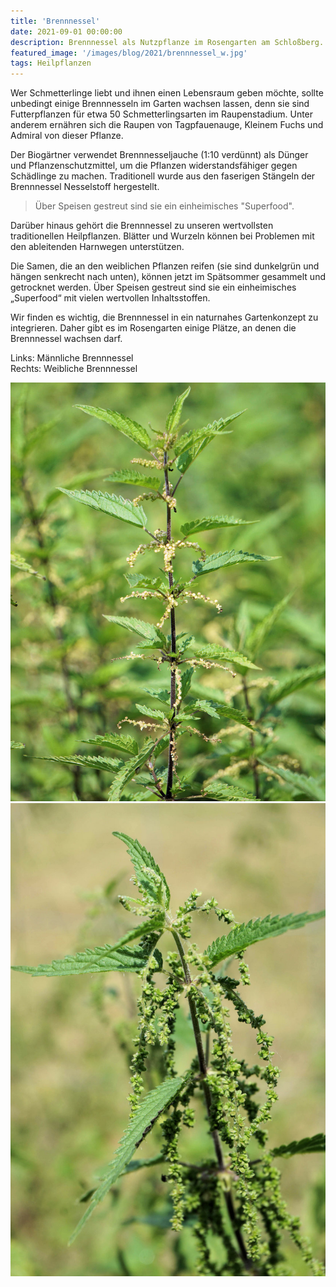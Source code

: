 ```yaml
---
title: 'Brennnessel'
date: 2021-09-01 00:00:00
description: Brennnessel als Nutzpflanze im Rosengarten am Schloßberg.
featured_image: '/images/blog/2021/brennnessel_w.jpg'
tags: Heilpflanzen
---
```


Wer Schmetterlinge liebt und ihnen einen Lebensraum geben möchte, sollte unbedingt einige Brennnesseln im Garten wachsen lassen, denn sie sind Futterpflanzen für etwa 50 Schmetterlingsarten im Raupenstadium. Unter anderem ernähren sich die Raupen von Tagpfauenauge, Kleinem Fuchs und Admiral von dieser Pflanze. 

Der Biogärtner verwendet Brennnesseljauche (1:10 verdünnt) als Dünger und Pflanzenschutzmittel, um die Pflanzen widerstandsfähiger gegen Schädlinge zu machen. 
Traditionell wurde aus den faserigen Stängeln der Brennnessel Nesselstoff hergestellt.

> Über Speisen gestreut sind sie ein einheimisches "Superfood".

Darüber hinaus gehört die Brennnessel zu unseren wertvollsten traditionellen Heilpflanzen. Blätter und Wurzeln können bei Problemen mit den ableitenden Harnwegen unterstützen. 

Die Samen, die an den weiblichen Pflanzen reifen (sie sind dunkelgrün und hängen senkrecht nach unten), können jetzt im Spätsommer gesammelt und getrocknet werden. Über Speisen gestreut sind sie ein einheimisches „Superfood“ mit vielen wertvollen Inhaltsstoffen. 

Wir finden es wichtig, die Brennnessel in ein naturnahes Gartenkonzept zu integrieren. Daher gibt es im Rosengarten einige Plätze, an denen die Brennnessel wachsen darf.

Links: Männliche Brennnessel\
Rechts: Weibliche Brennnessel

<div class="gallery" data-columns="2">
    <img src="/images/blog/2021/brennnessel_m.jpg"  title="Männlich">
    <img src="/images/blog/2021/brennnessel_w.jpg" title="Weiblich">
</div>

